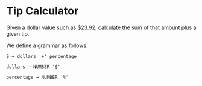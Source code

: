 # Tip Calculator

Given a dollar value such as $23.92, calculate the sum of that amount plus a given tip.

We define a grammar as follows:

	S → dollars '+' percentage

	dollars → NUMBER '$'

	percentage → NUMBER '%'


